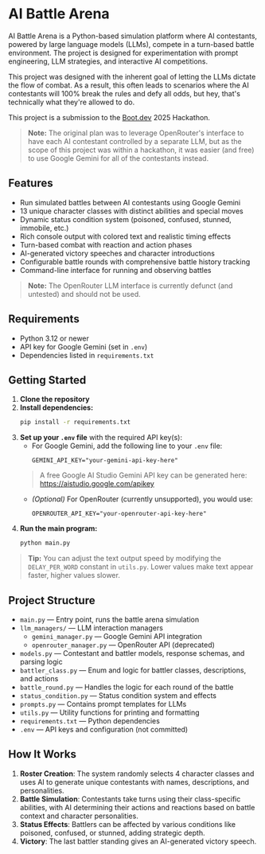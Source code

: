 # AI Battle Arena

AI Battle Arena is a Python-based simulation platform where AI contestants, powered by large language models (LLMs), compete in a turn-based battle environment. The project is designed for experimentation with prompt engineering, LLM strategies, and interactive AI competitions.

This project was designed with the inherent goal of letting the LLMs dictate the flow of combat. As a result, this often leads to scenarios where the AI contestants will 100% break the rules and defy all odds, but hey, that's technically what they're allowed to do.

This project is a submission to the [Boot.dev](https://boot.dev) 2025 Hackathon.

> **Note:** The original plan was to leverage OpenRouter's interface to have each AI contestant controlled by a separate LLM, but as the scope of this project was within a hackathon, it was easier (and free) to use Google Gemini for all of the contestants instead.

## Features

- Run simulated battles between AI contestants using Google Gemini
- 13 unique character classes with distinct abilities and special moves
- Dynamic status condition system (poisoned, confused, stunned, immobile, etc.)
- Rich console output with colored text and realistic timing effects
- Turn-based combat with reaction and action phases
- AI-generated victory speeches and character introductions
- Configurable battle rounds with comprehensive battle history tracking
- Command-line interface for running and observing battles

> **Note:** The OpenRouter LLM interface is currently defunct (and untested) and should not be used.

## Requirements

- Python 3.12 or newer
- API key for Google Gemini (set in `.env`)
- Dependencies listed in `requirements.txt`

## Getting Started

1. **Clone the repository**
2. **Install dependencies:**
   ```sh
   pip install -r requirements.txt
   ```
3. **Set up your `.env` file** with the required API key(s):
   - For Google Gemini, add the following line to your `.env` file:
     ```
     GEMINI_API_KEY="your-gemini-api-key-here"
     ```
   > A free Google AI Studio Gemini API key can be generated here: https://aistudio.google.com/apikey
   - *(Optional)* For OpenRouter (currently unsupported), you would use:
     ```
     OPENROUTER_API_KEY="your-openrouter-api-key-here"
     ```
4. **Run the main program:**
   ```sh
   python main.py
   ```

> **Tip:** You can adjust the text output speed by modifying the `DELAY_PER_WORD` constant in `utils.py`. Lower values make text appear faster, higher values slower.

## Project Structure

- `main.py` — Entry point, runs the battle arena simulation
- `llm_managers/` — LLM interaction managers
  - `gemini_manager.py` — Google Gemini API integration
  - `openrouter_manager.py` — OpenRouter API (deprecated)
- `models.py` — Contestant and battler models, response schemas, and parsing logic
- `battler_class.py` — Enum and logic for battler classes, descriptions, and actions
- `battle_round.py` — Handles the logic for each round of the battle
- `status_condition.py` — Status condition system and effects
- `prompts.py` — Contains prompt templates for LLMs
- `utils.py` — Utility functions for printing and formatting
- `requirements.txt` — Python dependencies
- `.env` — API keys and configuration (not committed)

## How It Works

1. **Roster Creation**: The system randomly selects 4 character classes and uses AI to generate unique contestants with names, descriptions, and personalities.
2. **Battle Simulation**: Contestants take turns using their class-specific abilities, with AI determining their actions and reactions based on battle context and character personalities.
3. **Status Effects**: Battlers can be affected by various conditions like poisoned, confused, or stunned, adding strategic depth.
4. **Victory**: The last battler standing gives an AI-generated victory speech.